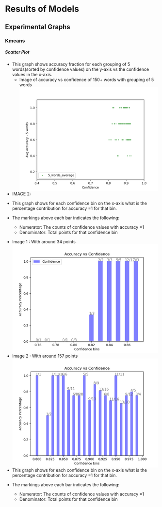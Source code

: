 # Results of Models
## Experimental Graphs
### Kmeans
##### Scatter Plot
-   This graph shows accuracy fraction for each grouping of 5 words(sorted by confidence values) on the y-axis vs the confidence values in the x-axis.
     -  Image of accuracy vs confidence of 150+ words with grouping of 5 words
    <img src="https://github.com/sguptabsp/metaphor-identification/blob/plot-accuracy-vs-confidence/Sample/output/scatter_5_words_average_accuracy.png?raw=true"
     alt="Markdown Monster icon"
     style="float: left; margin-right: 10px;" />

**********************************************************************************************************************************   
- IMAGE 2: 
-   This graph shows for each confidence bin on the x-axis what is the percentage contribution for accuracy =1 for that bin.
-   The markings above each bar indicates the following:
    - Numerator: The counts of confidence values with accuracy =1 
    - Denominator: Total points for that confidence bin

-   Image 1 : With around 34 points
<img src="https://github.com/sguptabsp/metaphor-identification/blob/plot-accuracy-vs-confidence/Sample/output/acccuracy1_percentage_bin_1569695890.png?raw=true"
     alt="Markdown Monster icon"
     style="float: left; margin-right: 10px;" />

-   Image 2 : With around 157 points
<img src="https://github.com/sguptabsp/metaphor-identification/blob/plot-accuracy-vs-confidence/Sample/output/acccuracy1_percentage_bin_1570039181.png?raw=true"
     alt="Markdown Monster icon"
     style="float: left; margin-right: 10px;" />
-   This graph shows for each confidence bin on the x-axis what is the percentage contribution for accuracy =1 for that bin.
-   The markings above each bar indicates the following:
    - Numerator: The counts of confidence values with accuracy =1 
    - Denominator: Total points for that confidence bin
